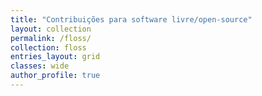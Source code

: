 ```yaml
---
title: "Contribuições para software livre/open-source"
layout: collection
permalink: /floss/
collection: floss
entries_layout: grid
classes: wide
author_profile: true
---
```



